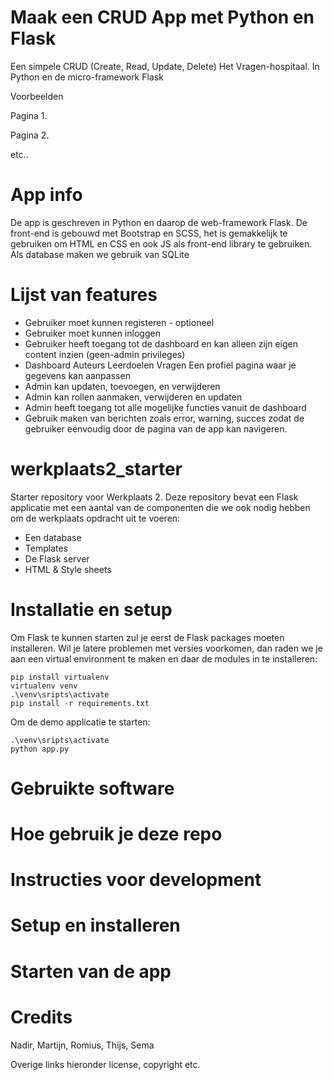 
# Maak een CRUD App met Python en Flask
Een simpele CRUD (Create, Read, Update, Delete) Het Vragen-hospitaal. In Python en de micro-framework Flask

Voorbeelden

Pagina 1.

Pagina 2.

etc..

# App info

De app is geschreven in Python en daarop de web-framework Flask. De front-end is gebouwd met Bootstrap en SCSS, het is gemakkelijk te gebruiken om HTML en CSS en ook JS als front-end library te gebruiken. Als database maken we gebruik van SQLite

# Lijst van features

* Gebruiker moet kunnen registeren - optioneel
* Gebruiker moet kunnen inloggen
* Gebruiker heeft toegang tot de dashboard en kan alleen zijn eigen content inzien (geen-admin privileges)
* Dashboard 
Auteurs 
Leerdoelen 
Vragen 
Een profiel pagina waar je gegevens kan aanpassen
* Admin kan updaten, toevoegen, en verwijderen
* Admin kan rollen aanmaken, verwijderen en updaten
* Admin heeft toegang tot alle mogelijke functies vanuit de dashboard
* Gebruik maken van berichten zoals error, warning, succes zodat de gebruiker eenvoudig door de pagina van de app kan navigeren.

# werkplaats2_starter
Starter repository voor Werkplaats 2. Deze repository bevat een Flask applicatie met een aantal van de componenten die we ook nodig hebben om de werkplaats opdracht uit te voeren: 
- Een database
- Templates
- De Flask server
- HTML & Style sheets


# Installatie en setup
Om Flask te kunnen starten zul je eerst de Flask packages moeten installeren. Wil je latere problemen met versies voorkomen, dan raden we je aan een virtual environment te maken en daar de modules in te 
installeren:  

```
pip install virtualenv
virtualenv venv
.\venv\sripts\activate
pip install -r requirements.txt
```

Om de demo applicatie te starten: 
``` 
.\venv\sripts\activate
python app.py
```

# Gebruikte software

# Hoe gebruik je deze repo

# Instructies voor development

# Setup en installeren

# Starten van de app


# Credits

Nadir, Martijn, Romius, Thijs, Sema

Overige links hieronder license, copyright etc.

